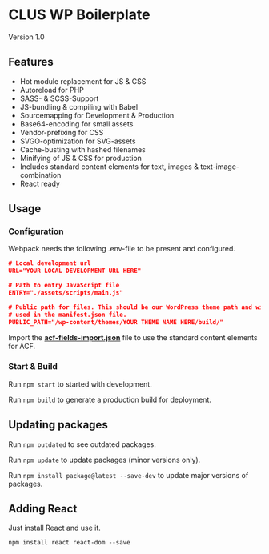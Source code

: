 # CLUS WP Boilerplate

Version 1.0

## Features

- Hot module replacement for JS & CSS
- Autoreload for PHP
- SASS- & SCSS-Support
- JS-bundling & compiling with Babel
- Sourcemapping for Development & Production
- Base64-encoding for small assets
- Vendor-prefixing for CSS
- SVGO-optimization for SVG-assets
- Cache-busting with hashed filenames
- Minifying of JS & CSS for production
- Includes standard content elements for text, images & text-image-combination
- React ready

## Usage

### Configuration

Webpack needs the following .env-file to be present and configured.

```json
# Local development url
URL="YOUR LOCAL DEVELOPMENT URL HERE"

# Path to entry JavaScript file
ENTRY="./assets/scripts/main.js"

# Public path for files. This should be our WordPress theme path and will be
# used in the manifest.json file.
PUBLIC_PATH="/wp-content/themes/YOUR THEME NAME HERE/build/"

```

Import the **[acf-fields-import.json](acf-fields-import.json)** file to use the standard content elements for ACF.

### Start & Build

Run `npm start` to started with development.

Run `npm build` to generate a production build for deployment.

## Updating packages

Run `npm outdated` to see outdated packages.

Run `npm update` to update packages (minor versions only).

Run `npm install package@latest --save-dev` to update major versions of packages.

## Adding React

Just install React and use it.

```
npm install react react-dom --save
```
